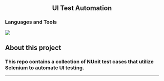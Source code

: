 <a name="ui-test-automation"></a>

<!-- PROJECT LOGO -->
<br />
<div align="center">

<h2 align="center">UI Test Automation</h2>

<h3 align="left">Languages and Tools</h3>
<p align="left">
  <a href="https://skillicons.dev">
    <img src="https://skillicons.dev/icons?i=cs,selenium" />
  </a>
</p>

</div>

## **About this project**
### **This repo contains a collection of NUnit test cases that utilize Selenium to automate UI testing.**
---
